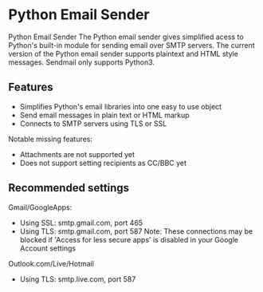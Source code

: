 # Python Email Sender
Python Email Sender
The Python email sender gives simplified acess to Python's built-in module for sending email over SMTP servers. The current version of the Python email sender supports plaintext and HTML style messages. Sendmail only supports Python3.

## Features
* Simplifies Python's email libraries into one easy to use object
* Send email messages in plain text or HTML markup
* Connects to SMTP servers using TLS or SSL

Notable missing features:

* Attachments are not supported yet
* Does not support setting recipients as CC/BBC yet

## Recommended settings
Gmail/GoogleApps:

* Using SSL: smtp.gmail.com, port 465
* Using TLS: smtp.gmail.com, port 587
Note: These connections may be blocked if 'Access for less secure apps' is disabled in your Google Account settings

Outlook.com/Live/Hotmail

* Using TLS: smtp.live.com, port 587
